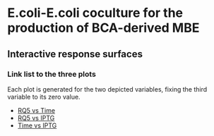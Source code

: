 # E.coli-E.coli coculture for the production of BCA-derived MBE
## Interactive response surfaces

### Link list to the three plots

Each plot is generated for the two depicted variables, fixing the third variable to its zero value.

* [RQ5 vs Time](https://ferbracalente.github.io/E.-coli-coculture/RQ5vsTime.html)
* [RQ5 vs IPTG](https://ferbracalente.github.io/E.-coli-coculture/RQ5vsIPTG.html)
* [Time vs IPTG](https://ferbracalente.github.io/E.-coli-coculture/TimevsIPTG.html)
